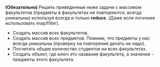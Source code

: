**(Обязательно)** Решить приведенные ниже задачи с массивом факультетов (предметы в факультетах не повторяются, всегда уникальны) используя всегда и только **reduce**. (Даже если логичнее использовать map/filter).

- Создать массив всех факультетов.
- Создать массив всех предметов. Помним, что предметы у нас всегда уникальны (проверку на повторения делать не надо).
- Посчитать общее количество студентов на всех факультетах.
- Создать объект, где ключ это название факультета, а значение - предметы этого факультета.

